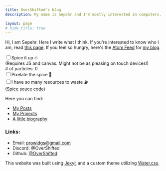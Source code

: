 ```yaml
---
title: OverShifted's blog
description: My name is Sepehr and I'm mostly interested in computers, mathematics and physics. I usually program in C/C++, Rust and Python and enjoy working on low-level systems, games, and even sometimes website front-ends.

layout: page
# hide_title: true
---
```


Hi, I am Sepehr. Here I write what I think. If you're interested to know who I am, read [this page](/about). If you feel so hungry, here's the [Atom Feed](/feed.xml) for [my blog](/posts).

<div>
    <label style="margin-bottom: 0"><input type="checkbox" id="spice-toggle"/>Spice it up 🔥</label>
    <br>
    <span class="muted">(Requires JS and canvas. Might not be as pleasing on touch devices!)</span>
    <br>
    <div id="spice-settings" class="hidden">
        <span class="muted"># of particles: <span id="spice-particle-count">0</span></span>
        <br>
        <label style="margin-top: 0.6em"><input type="checkbox" id="spice-pixelate-toggle"/>Pixelate the spice 👾</label>
        <br>
        <label><input type="checkbox" id="spice-massive-toggle"/>I have so many resources to waste ⛽</label>
        <br>
        <a href="/assets/js/spice.js" id="spice-souce-code-link">(Spice souce code)</a>
    </div>
</div>
<!-- <input type = "range" min="0" max="150" value="120" step="1" id="spice-max-particle-count"/> -->

Here you can find:
- [My Posts](/posts)
- [My Projects](/projects)
- [A little biography](/about)
<!-- - [My neighbours](/neighbours) -->

### Links:
- Email: [prowidgs@gmail.com](mailto:prowidgs@gmail.com)
- Discord: @OverShifted
- Github: [@OverShifted](https://github.com/OverShifted)

<canvas id="spice-canvas"></canvas>
<script src="/assets/js/spice.js"></script>

This website was built using [Jekyll](https://jekyllrb.com/) and a custom theme utilizing [Water.css](https://watercss.kognise.dev/).
